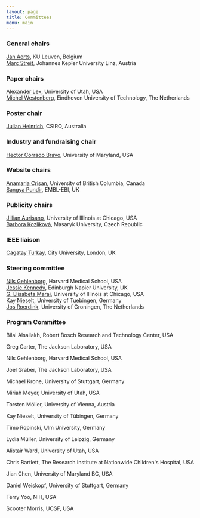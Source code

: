 ```yaml
---
layout: page
title: Committees
menu: main
---
```

### General chairs
[Jan Aerts](http://vda-lab.be), KU Leuven, Belgium<br />
[Marc Streit](http://marc-streit.com/), Johannes Kepler University Linz, Austria<br />

### Paper chairs
[Alexander Lex](http://alexander-lex.net/), University of Utah, USA<br />
[Michel Westenberg](http://www.win.tue.nl/~mwestenb/), Eindhoven University of Technology, The Netherlands<br />

### Poster chair
[Julian Heinrich](http://www.joules.de), CSIRO, Australia

### Industry and fundraising chair
[Hector Corrado Bravo](http://www.hcbravo.org), University of Maryland, USA

### Website chairs
[Anamaria Crisan](http://www.cs.ubc.ca/~acrisan/), University of British Columbia, Canada<br />
[Sangya Pundir](https://www.ebi.ac.uk/about/people/sangya-pundir), EMBL-EBI, UK

### Publicity chairs
[Jillian Aurisano](http://www.evl.uic.edu/entry.php?id=285), University of Illinois at Chicago, USA<br />
[Barbora Kozlíková](https://www.muni.cz/en/people/60850-barbora-kozlikova), Masaryk University, Czech Republic

### IEEE liaison
[Cagatay Turkay](http://staff.city.ac.uk/cagatay.turkay.1/), City University, London, UK<br />

### Steering committee
[Nils Gehlenborg](http://www.gehlenborg.com/), Harvard Medical School, USA<br />
[Jessie Kennedy](http://www.iidi.napier.ac.uk/c/people/peopleid/41), Edinburgh Napier University, UK<br />
[G. Elisabeta Marai](https://www.evl.uic.edu/marai/), University of Illinois at Chicago, USA<br />
[Kay Nieselt](http://it.inf.uni-tuebingen.de/), University of Tuebingen, Germany<br />
[Jos Roerdink](http://www.cs.rug.nl/~roe/), University of Groningen, The Netherlands<br />


### Program Committee

Bilal  Alsallakh, Robert Bosch Research and Technology Center, USA

Greg Carter, The Jackson Laboratory, USA

Nils Gehlenborg, Harvard Medical School, USA

Joel Graber, The Jackson Laboratory, USA

Michael Krone, University of Stuttgart, Germany

Miriah Meyer, University of Utah, USA

Torsten M&#246;ller, University of Vienna, Austria

Kay Nieselt, University of T&#252;bingen, Germany

Timo Ropinski, Ulm University, Germany

Lydia M&#252;ller, University of Leipzig, Germany

Alistair  Ward, University of Utah, USA

Chris Bartlett, The Research Institute at Nationwide Children's Hospital, USA

Jian Chen, University of Maryland BC, USA

Daniel Weiskopf, University of Stuttgart, Germany

Terry Yoo, NIH, USA

Scooter Morris, UCSF, USA
